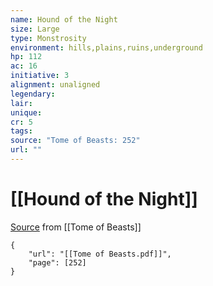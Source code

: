 ```yaml
---
name: Hound of the Night
size: Large
type: Monstrosity
environment: hills,plains,ruins,underground
hp: 112
ac: 16
initiative: 3
alignment: unaligned
legendary: 
lair: 
unique: 
cr: 5
tags: 
source: "Tome of Beasts: 252"
url: ""
---
```

# [[Hound of the Night]]

[Source](zotero://open-pdf/library/items/ULEQWHJM?page=252) from [[Tome of Beasts]]

```pdf
{
	"url": "[[Tome of Beasts.pdf]]",
	"page": [252]
}
```

